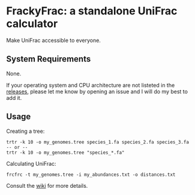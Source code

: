 # FrackyFrac: a standalone UniFrac calculator

Make UniFrac accessible to everyone.

## System Requirements

None.

If your operating system and CPU architecture are not listeted in the
[releases][rls], please let me know by opening an issue and I will do my best
to add it.

[rls]: https://github.com/fluhus/frackyfrac/releases

## Usage

Creating a tree:

```
trtr -k 10 -o my_genomes.tree species_1.fa species_2.fa species_3.fa
-- or --
trtr -k 10 -o my_genomes.tree "species_*.fa"
```

Calculating UniFrac:

```
frcfrc -t my_genomes.tree -i my_abundances.txt -o distances.txt
```

Consult the [wiki][wiki] for more details.

[wiki]: https://github.com/fluhus/frackyfrac/wiki
